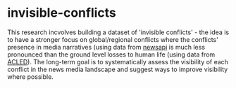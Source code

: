 # invisible-conflicts

This research incvolves building a dataset of 'invisible conflicts' - the idea is to have a stronger focus on global/regional conflicts where the conflicts' presence in media narratives (using data from [newsapi](https://newsapi.org/docs) is much less pronounced than the ground level losses to human life (using data from [ACLED](https://acleddata.com/data/)). The long-term goal is to systematically assess the visibility of each conflict in the news media landscape and suggest ways to improve visibility where possible.
